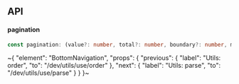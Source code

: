 

## API

#### pagination

```ts
const pagination: (value?: number, total?: number, boundary?: number, middle?: number) => any[];
```


~{
  "element": "BottomNavigation",
  "props": {
    "previous": {
      "label": "Utils: order",
      "to": "/dev/utils/use/order"
    },
    "next": {
      "label": "Utils: parse",
      "to": "/dev/utils/use/parse"
    }
  }
}~